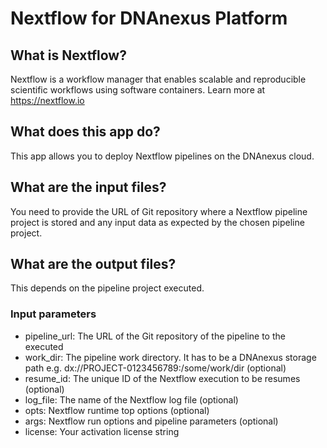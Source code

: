 # Nextflow for DNAnexus Platform

## What is Nextflow?

Nextflow is a workflow manager that enables scalable and reproducible scientific workflows using software containers.
Learn more at https://nextflow.io

## What does this app do?

This app allows you to deploy Nextflow pipelines on the DNAnexus cloud.

## What are the input files?

You need to provide the URL of Git repository where a Nextflow pipeline project is stored 
and any input data as expected by the chosen pipeline project. 

## What are the output files?

This depends on the pipeline project executed. 

### Input parameters

* pipeline_url: The URL of the Git repository of the pipeline to the executed
* work_dir: The pipeline work directory. It has to be a DNAnexus storage path e.g. dx://PROJECT-0123456789:/some/work/dir (optional)
* resume_id: The unique ID of the Nextflow execution to be resumes (optional)
* log_file: The name of the Nextflow log file (optional)
* opts: Nextflow runtime top options (optional)
* args: Nextflow run options and pipeline parameters (optional)
* license: Your activation license string
  
